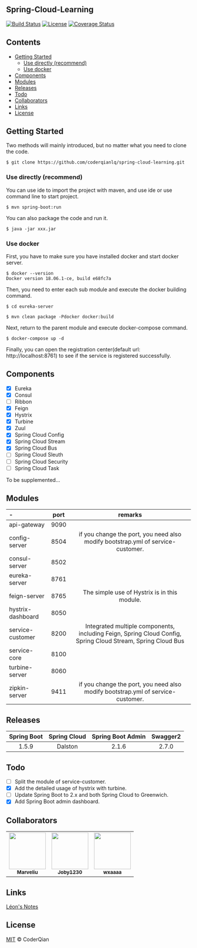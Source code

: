 ## Spring-Cloud-Learning 

[![Build Status](https://travis-ci.org/coderqianlq/spring-cloud-learning.svg?branch=master)](https://travis-ci.org/coderqianlq/spring-cloud-learning)
[![License](https://img.shields.io/badge/license-MIT-blue.svg)](LICENSE)
[![Coverage Status](https://coveralls.io/repos/github/coderqianlq/spring-cloud-learning/badge.svg?branch=master)](https://coveralls.io/github/coderqianlq/spring-cloud-learning?branch=master)

## Contents

* [Getting Started](#getting-started)
  * [Use directly (recommend)](#use-directly-recommend)
  * [Use docker](#use-docker)
* [Components](#components)
* [Modules](#modules)
* [Releases](#releases)
* [Todo](#todo)
* [Collaborators](#collaborators)
* [Links](#links)
* [License](#license)

## Getting Started

Two methods will mainly introduced, but no matter what you need to clone the code.

```
$ git clone https://github.com/coderqianlq/spring-cloud-learning.git
```

### Use directly (recommend)

You can use ide to import the project with maven, and use ide or use command line to start project.

```
$ mvn spring-boot:run
```

You can also package the code and run it.

```
$ java -jar xxx.jar
```

### Use docker

First, you have to make sure you have installed docker and start docker server.

```
$ docker --version
Docker version 18.06.1-ce, build e68fc7a
```

Then, you need to enter each sub module and execute the docker building command.

```
$ cd eureka-server

$ mvn clean package -Pdocker docker:build
```

Next, return to the parent module and execute docker-compose command.

```
$ docker-compose up -d
```

Finally, you can open the registration center(default url: http://localhost:8761) to see if the service is registered successfully.

## Components

- [x] Eureka
- [x] Consul
- [ ] Ribbon
- [x] Feign
- [x] Hystrix
- [x] Turbine
- [x] Zuul
- [x] Spring Cloud Config
- [x] Spring Cloud Stream
- [x] Spring Cloud Bus
- [ ] Spring Cloud Sleuth
- [ ] Spring Cloud Security
- [ ] Spring Cloud Task

To be supplemented...

## Modules

|      -            |     port     |     remarks     |
| :-------------    | :----------: | :-------------: |
| api-gateway       |     9090     |                 |
| config-server     |     8504     | if you change the port, you need also modify bootstrap.yml of service-customer. |
| consul-server     |     8502     |                 |
| eureka-server     |     8761     |                 |
| feign-server      |     8765     | The simple use of Hystrix is in this module. |
| hystrix-dashboard |     8050     |                 |
| service-customer  |     8200     | Integrated multiple components, including Feign, Spring Cloud Config, Spring Cloud Stream, Spring Cloud Bus |
| service-core      |     8100     |                 |
| turbine-server    |     8060     |                 |
| zipkin-server     |     9411     | if you change the port, you need also modify bootstrap.yml of service-customer. |

## Releases

| Spring Boot | Spring Cloud | Spring Boot Admin | Swagger2 |
| :---------: | :----------: | :---------------: | :------: |
|    1.5.9    |   Dalston    |       2.1.6       |   2.7.0  |

## Todo

- [ ] Split the module of service-customer.
- [x] Add the detailed usage of hystrix with turbine.
- [ ] Update Spring Boot to 2.x and both Spring Cloud to Greenwich.
- [x] Add Spring Boot admin dashboard.

## Collaborators

<!-- https://github.com/all-contributors/all-contributors -->
<table>
  <tr>
    <td align="center">
      <a href="https://github.com/Marveliu">
      <img src="https://avatars3.githubusercontent.com/u/15508722?v=4" width="100" alt=""/>
      <br />
      <sub><b>Marveliu</b></sub>
      </a>
    </td>
    <td align="center">
      <a href="https://github.com/Joby1230">
      <img src="https://avatars3.githubusercontent.com/u/23372369?v=4" width="100" alt=""/>
      <br />
      <sub><b>Joby1230</b></sub>
      </a>
    </td>
    <td align="center">
      <a href="https://github.com/wxaaaa">
      <img src="https://avatars3.githubusercontent.com/u/19554712?&v=4" width="100" alt=""/>
      <br />
      <sub><b>wxaaaa</b></sub>
      </a>
    </td>
  </tr>
</table>  

## Links
[Léon's Notes](https://www.qianlq.com/)

## License
[MIT](LICENSE) © CoderQian
